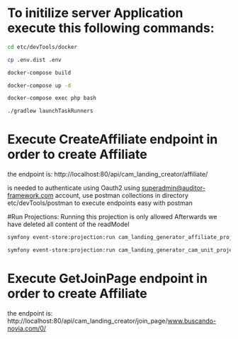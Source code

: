 # To initilize server Application execute this following commands:

```bash
cd etc/devTools/docker
```
```bash
cp .env.dist .env
```
```bash
docker-compose build
```
```bash
docker-compose up -d
```
```bash
docker-compose exec php bash
```

```bash
./gradlew launchTaskRunners
```
# Execute CreateAffiliate endpoint in order to create Affiliate 
the endpoint is: http://localhost:80/api/cam_landing_creator/affiliate/

is needed to authenticate using Oauth2 using superadmin@auditor-framework.com account, 
use postman collections in directory etc/devTools/postman to execute endpoints easy with postman

#Run Projections:
Running this projection is only allowed Afterwards we have deleted all content of the readModel
```bash
symfony event-store:projection:run cam_landing_generator_affiliate_projection -o
```
```bash
symfony event-store:projection:run cam_landing_generator_cam_unit_projection -o
```

# Execute GetJoinPage endpoint in order to create Affiliate 
the endpoint is: http://localhost:80/api/cam_landing_creator/join_page/www.buscando-novia.com/0/
